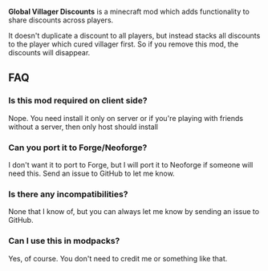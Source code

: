 **Global Villager Discounts** is a minecraft mod which
adds functionality to share discounts across players.

It doesn't duplicate a discount to all players, but instead stacks 
all discounts to the player which cured villager first.
So if you remove this mod, the discounts will disappear.

## FAQ

### Is this mod required on client side?
Nope. You need install it only on server or 
if you're playing with friends without a server, then only
host should install

### Can you port it to Forge/Neoforge?
I don't want it to port to Forge, but I will port
it to Neoforge if someone will need this. Send an issue
to GitHub to let me know.

### Is there any incompatibilities?
None that I know of, but you can always let me know
by sending an issue to GitHub.

### Can I use this in modpacks?
Yes, of course. You don't need to credit me or something like that. 